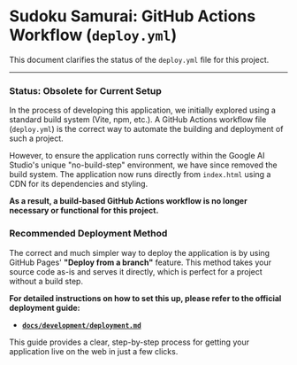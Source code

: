 # Sudoku Samurai: GitHub Actions Workflow (`deploy.yml`)

This document clarifies the status of the `deploy.yml` file for this project.

---

### Status: Obsolete for Current Setup

In the process of developing this application, we initially explored using a standard build system (Vite, npm, etc.). A GitHub Actions workflow file (`deploy.yml`) is the correct way to automate the building and deployment of such a project.

However, to ensure the application runs correctly within the Google AI Studio's unique "no-build-step" environment, we have since removed the build system. The application now runs directly from `index.html` using a CDN for its dependencies and styling.

**As a result, a build-based GitHub Actions workflow is no longer necessary or functional for this project.**

### Recommended Deployment Method

The correct and much simpler way to deploy the application is by using GitHub Pages' **"Deploy from a branch"** feature. This method takes your source code as-is and serves it directly, which is perfect for a project without a build step.

**For detailed instructions on how to set this up, please refer to the official deployment guide:**

-   [**`docs/development/deployment.md`**](./deployment.md)

This guide provides a clear, step-by-step process for getting your application live on the web in just a few clicks.